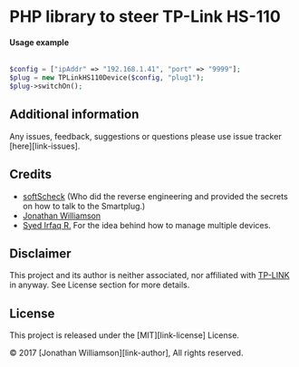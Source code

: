 PHP library to steer TP-Link HS-110 
=========

#### Usage example


```php

$config = ["ipAddr" => "192.168.1.41", "port" => "9999"];
$plug = new TPLinkHS110Device($config, "plug1");
$plug->switchOn();

```

## Additional information

Any issues, feedback, suggestions or questions please use issue tracker [here][link-issues].

## Credits

- [softScheck](https://github.com/softScheck/tplink-smartplug) (Who did the reverse engineering and provided the secrets on how to talk to the Smartplug.)
- [Jonathan Williamson](https://github.com/jonnywilliamson/tplinksmartplug)
- [Syed Irfaq R.](https://github.com/irazasyed) For the idea behind how to manage multiple devices.

## Disclaimer

This project and its author is neither associated, nor affiliated with [TP-LINK](http://www.tp-link.com/en/) in anyway.
See License section for more details.

## License

This project is released under the [MIT][link-license] License.

© 2017 [Jonathan Williamson][link-author], All rights reserved.